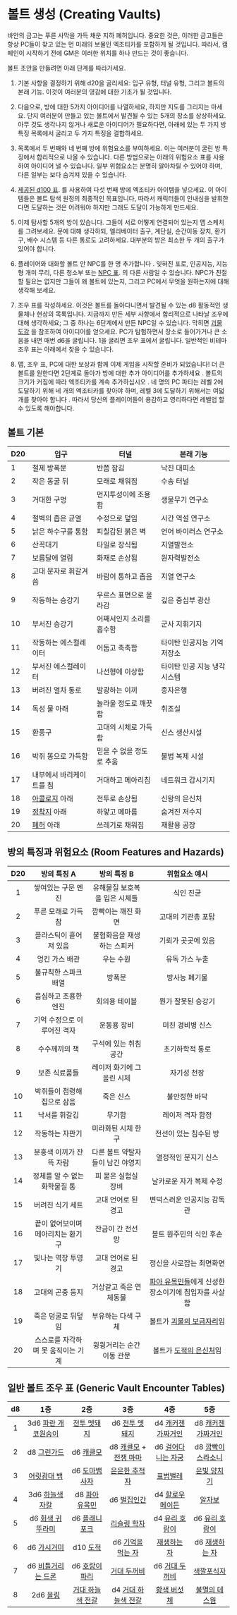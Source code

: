 # 볼트 생성 (Creating Vaults)

바안의 금고는 푸른 사막을 가득 채운 지하 폐허입니다. 중요한 것은, 이러한 금고들은 항상 PC들이 찾고 있는 먼 미래의 보물인 엑조티카를 포함하게 될 것입니다. 따라서, 캠페인이 시작하기 전에 GM은 이러한 위치를 하나 만드는 것이 좋습니다.

볼트 초안을 만들려면 아래 단계를 따라가세요.

1. 기본 사항을 결정하기 위해 d20을 굴리세요: 입구 유형, 터널 유형, 그리고 볼트의 본래 기능. 이것이 여러분의 영감에 대한 기초가 될 것입니다. 

1. 다음으로, 방에 대한 5가지 아이디어를 나열하세요, 하지만 지도를 그리지는 마세요. 단지 여러분이 만들고 있는 볼트에서 발견될 수 있는 5개의 장소를 상상하세요. 아무 것도 생각나지 않거나 새로운 아이디어가 필요하다면, 아래에 있는 두 가지 방 특징 목록에서 굴리고 두 가지 특징을 결합하세요. 

1. 목록에서 두 번째와 네 번째 방에 위험요소를 부여하세요. 이는 여러분이 굴린 방 특징에서 합리적으로 나올 수 있습니다. 다른 방법으로는 아래의 위험요소 표를 사용하여 아이디어 낼 수 있습니다. 일부 위험요소는 분명히 알아차릴 수 있어야 하며, 다른 일부는 보다 숨겨져 있을 수 있습니다.

1. [제공된 d100 표](https://vedminstuden.github.io/vaarn-ko/#/content-generators?id=_100%ea%b0%80%ec%a7%80-%ec%97%91%ec%a1%b0%ed%8b%b0%ec%b9%b4-100-exotica). 를 사용하여 다섯 번째 방에 엑조티카 아이템을 넣으세요. 이 아이템들은 볼트 탐색 원정의 최종적인 목표입니다, 따라서 캐릭터들이 인내심을 발휘한다면 도달하는 것은 어려워야 하지만 그래도 도달이 가능하게 만드세요.

1. 이제 탐사할 5개의 방이 있습니다. 그들이 서로 어떻게 연결되어 있는지 맵 스케치를 그려보세요. 문에 대해 생각하되, 엘리베이터 출구, 계단실, 순간이동 장치, 환기구, 배수 시스템 등 다른 통로도 고려하세요. 대부분의 방은 최소한 두 개의 출구가 있어야 합니다. 

1. 플레이어와 대화할 볼트 안 NPC를 한 명 추가합니다 . 잊혀진 포로, 인공지능, 지능형 개미 무리, 다른 청소부 또는 [NPC 표](https://vedminstuden.github.io/vaarn-ko/#/content-generators?id=npc-%ec%a6%89%ec%84%9d-%ec%83%9d%ec%84%b1%ea%b8%b0-quick-npc-generator). 의 다른 사람일 수 있습니다. NPC가 친절할 필요는 없지만 그들이 왜 볼트에 있는지, 그리고 PC에서 무엇을 원하는지에 대해 생각해 보세요.

1. 조우 표를 작성하세요. 이것은 볼트를 돌아다니면서 발견될 수 있는 d8 활동적인 생물체나 현상의 목록입니다. 지금까지 만든 세부 사항에서 합리적으로 나타날 조우에 대해 생각하세요; 그 중 하나는 6단계에서 만든 NPC일 수 있습니다. 막히면 [괴물 도감]([https://vaarn.github.io/#/bestiary](https://vedminstuden.github.io/vaarn-ko/#/bestiary)) 을 참조하여 아이디어를 얻으세요. PC가 탐험하면서 장소로 들어가거나 큰 소음을 내면 매번 d6을 굴립니다. 1을 굴리면 조우 표에서 굴립니다. 일반적인 비테마 조우 표는 아래에서 찾을 수 있습니다.

1. 맵, 조우 표, PC에 대한 보상과 함께 이제 게임을 시작할 준비가 되었습니다! 더 큰 볼트를 원한다면 2단계로 돌아가 방에 대한 추가 아이디어를 추가하세요 . 볼트의 크기가 커짐에 따라 엑조티카를 계속 추가하십시오 . 네 명의 PC 파티는 레벨 2에 도달하기 위해 네 개의 엑조티카를 찾아야 하며, 레벨 3에 도달하기 위해서는 여덟 개를 찾아야 합니다 . 따라서 당신의 플레이어들이 용감하고 영리하다면 레벨업 할 수 있도록 해야합니다.

## 볼트 기본
| **D20** | **입구** | **터널** | **본래 기능** |
| --- | --- | --- | --- |
| 1 | 철제 방폭문 | 반쯤 잠김 | 낙진 대피소 |
| 2 | 작은 동굴 뒤 | 모래로 채워짐 | 수송 터널 |
| 3 | 거대한 구멍 | 먼지투성이에 조용함 | 생물무기 연구소 |
| 4 | 절벽의 좁은 균열 | 수정으로 덮임 | 시간 역설 연구소 |
| 5 | 낡은 하수구를 통함 | 피칠갑된 붉은 벽 | 언어 바이러스 연구소 |
| 6 | 산꼭대기 | 타일로 장식됨 | 지열발전소 |
| 7 | 보름달에 열림 | 화재로 손상됨 | 원자력발전소 |
| 8 | 고대 문자로 휘갈겨 씀 | 바람이 통하고 좁음 | 지열 연구소 |
| 9 | 작동하는 승강기 | 우르스 표면으로 올라감 | 깊은 중심부 광산 |
| 10 | 부서진 승강기 | 어째서인지 소리를 흡수함 | 군사 지휘기지 |
| 11 | 작동하는 에스컬레이터 | 어둡고 축축함 | 타이탄 인공지능 기억 저장소 |
| 12 | 부서진 에스컬레이터 | 나선형에 이상함 | 타이탄 인공 지능 냉각 시스템 |
| 13 | 버려진 열차 통로 | 발광하는 이끼 | 종자은행 |
| 14 | 독성 물 아래 | 놀라울 정도로 깨끗함 | 취조실 |
| 15 | 환풍구 | 고대의 시체로 가득함 | 신스 생산시설 |
| 16 | 박쥐 똥으로 가득함 | 믿을 수 없을 정도로 추움 | 불법 복제 시설 |
| 17 | 내부에서 바리케이트를 침 | 거대하고 메아리침 | 네트워크 감시기지 |
| 18 | [아콜로지](https://vedminstuden.github.io/vaarn-ko/#/regions/the-interior?id=%ec%95%84%ec%bd%9c%eb%a1%9c%ec%a7%80-arcology) 아래 | 전투로 손상됨 | 신왕의 은신처 |
| 19 | [정착지](https://vedminstuden.github.io/vaarn-ko/#/regions/the-interior?id=%ec%a0%95%ec%b0%a9%ec%a7%80-settlement) 아래 | 하얗고 메마름 | 숨겨진 저수지 |
| 20 | [폐허](https://vedminstuden.github.io/vaarn-ko/#/regions/the-interior?id=%ed%8f%90%ed%97%88-ruin) 아래 | 쓰레기로 채워짐 | 재활용 공장 |

## 방의 특징과 위험요소 (Room Features and Hazards)
| **D20** | **방의 특징 A** | **방의 특징 B** | **위험요소 예시** |
|:---:|:---:|:---:|:---:|
| 1 | 쌓여있는 구문 엔진 | 유해물질 보호복을 입은 시체들 | 식인 진균 |
| 2 | 푸른 모래로 가득 참 | 깜빡이는 깨진 화면 | 고대의 기관총 포탑 |
| 3 | 플라스틱이 흩어져 있음 | 불협화음을 재생하는 스피커 | 기뢰가 곳곳에 있음 |
| 4 | 엉킨 가스 배관 | 우는 수원 | 유독 가스 누출 |
| 5 | 불규칙한 스파크 배열 | 방폭문 | 방사능 폐기물 |
| 6 | 음심하고 조용한 엔진 | 회의용 테이블 | 뭔가 잘못된 승강기 |
| 7 | 기억 수정으로 이루어진 격자 | 운동용 장비 | 미친 경비병 신스 |
| 8 | 수수께끼의 책 | 구석에 있는 취침 공간 | 초기하학적 통로 |
| 9 | 보존 식료품들 | 레이저 화기에 그을린 시체 | 자기성 천장 |
| 10 | 박쥐들이 점령해 집으로 삼음 | 죽은 신스 | 불안정한 바닥 |
| 11 | 낙서를 휘갈김 | 무기함 | 레이저 격자 함정 |
| 12 | 작동하는 자판기 | 미라화된 시체 한 구 | 전선이 있는 침수된 방 |
| 13 | 분홍색 이끼가 잔뜩 자람 | 다른 볼트 약탈자들이 남긴 야영지 | 열정적인 문지기 신스 |
| 14 | 정체를 알 수 없는 화학물질 통 | 피 묻은 실험실 장비 | 날카로운 자가 복제 수정 |
| 15 | 버려진 식기 세트 | 고대 언어로 된 경고 | 변덕스러운 인공지능 감독관 |
| 16 | 끝이 없어보이며 메아리치는 환기구 | 잔금이 간 전선 망 | 볼트 원주민의 식인 후손 |
| 17 | 빛나는 역장 투영기 | 고대 언어로 된 경고 | 정신을 사로잡는 최면화면 |
| 18 | 고대의 곤충 둥지 | 거상같고 죽은 연체동물 | [파아 유목민들](https://vedminstuden.github.io/vaarn-ko/#/regions/the-interior?id=%ed%8c%8c%ec%95%84-%ec%9c%a0%eb%aa%a9%eb%af%bc-%ec%95%bc%ec%98%81%ec%a7%80-faa-nomad-camp)에게 신성한 장소이기에 침입자를 사살함 |
| 19 | 죽은 덩굴로 뒤덮임 | 부유하는 다색 구체 | 볼트가 [괴물의 보금자리](https://vedminstuden.github.io/vaarn-ko/#/regions/the-interior?id=%eb%b3%b4%ea%b8%88%ec%9e%90%eb%a6%ac-lair)임 |
| 20 | 스스로를 자각하며 못 움직이는 기계 | 윙윙거리는 순간이동 관문 | 볼트가 [도적의 은신처]([https://vaarn.github.io/#/regions/the-interior?id=bandit-camp](https://vedminstuden.github.io/vaarn-ko/#/regions/the-interior?id=%eb%8f%84%ec%a0%81-%ec%95%bc%ec%98%81%ec%a7%80-bandit-camp))임 |

## 일반 볼트 조우 표 (Generic Vault Encounter Tables)
| d8 | 1층 | 2층 | 3층 | 4층 | 5층 |
|:---:|:---:|:---:|:---:|:---:|:---:|
| 1 | 3d6 [파란 개코원숭이](https://vedminstuden.github.io/vaarn-ko/#/bestiary?id=%ed%8c%8c%eb%9e%80-%ea%b0%9c%ec%bd%94%ec%9b%90%ec%88%ad%ec%9d%b4-blue-baboon) | [전투 멧돼지](https://vedminstuden.github.io/vaarn-ko/#/bestiary?id=%ec%a0%84%ed%88%ac-%eb%a9%a7%eb%8f%bc%ec%a7%80battle-boar) | d6 [전투 멧돼지](https://vaarn.github.io/#/bestiary?id=battle-boar) | d4 [캐커젠 가짜거인](https://vaarn.github.io/#/bestiary?id=cacogen-psuedo-giant) | d8 [캐커젠 가짜거인](https://vedminstuden.github.io/vaarn-ko/#/bestiary?id=%EC%BA%90%EC%BB%A4%EC%A0%A0-%EA%B0%80%EC%A7%9C%EA%B1%B0%EC%9D%B8-cacogen-pseudo-giant) |
| 2 | d8 [그린가드](https://vaarn.github.io/#/bestiary?id=greenguard) | d6 [캐클모](https://vaarn.github.io/#/bestiary?id=cacklemaw) | d8 [캐클모](https://vaarn.github.io/#/bestiary?id=cacklemaw) + [전쟁 마마](https://vaarn.github.io/#/bestiary?id=cacklemaw-war-mama) | d6 [걸어다니는 자궁](https://vaarn.github.io/#/bestiary?id=walking-womb) | d8 [깜빡이 스라소니](https://vaarn.github.io/#/bestiary?id=lambent-lynx) |
| 3 | [어릿광대 뱀](https://vaarn.github.io/#/bestiary?id=harlequin-serpent) | d6 [도마뱀 사자](https://vaarn.github.io/#/bestiary?id=lizard-lion) | [은은한 추적자](https://vaarn.github.io/#/bestiary?id=subtle-stalker) | [표범벌레](https://vaarn.github.io/#/bestiary?id=leopard-worm) | [은빛 양치기](https://vaarn.github.io/#/bestiary?id=argent-shepherd) |
| 4 | 3d6 [하늘색 자칼](https://vaarn.github.io/#/bestiary?id=memory-eater) | d8 [파아 유목민](https://vaarn.github.io/#/bestiary?id=faa-nomad)  | d6 [벌집인간](https://vaarn.github.io/#/bestiary?id=hiveyman) | d4 [할로우 메이든](https://vaarn.github.io/#/bestiary?id=hollow-maiden) | [알자보](https://vaarn.github.io/#/bestiary?id=alzabo) |
| 5 | d6 [회색 귀뚜라미](https://vaarn.github.io/#/bestiary?id=grey-cricket) | d6 [플래니포크](https://vaarn.github.io/#/bestiary?id=planeyfolk) | [리슬링 학자](https://vaarn.github.io/#/bestiary?id=lithling-scholar) | d4 [유리 호랑이](https://vaarn.github.io/#/bestiary?id=glass-tiger) | d6 [유리 호랑이](https://vaarn.github.io/#/bestiary?id=glass-tiger)|
| 6 | d6 [가시거미](https://vaarn.github.io/#/bestiary?id=quill-spider) | d10 [도적](https://vaarn.github.io/#/bestiary?id=bandit) | d6 [기억을 먹는 자](https://vaarn.github.io/#/bestiary?id=memory-eater) | [재생하는 자](https://vaarn.github.io/#/bestiary?id=regenerator) | d6 [재생하는 자](https://vaarn.github.io/#/bestiary?id=regenerator) |
| 7 | d6 [비틀거리는 드론](https://vaarn.github.io/#/bestiary?id=stumbling-drone) | d6 [호랑이 파리](https://vaarn.github.io/#/bestiary?id=tiger-fly) | [거대 두꺼비](https://vaarn.github.io/#/bestiary?id=behemoth-toad) | d6 [거대 두꺼비](https://vaarn.github.io/#/bestiary?id=behemoth-toad) | [색깔포식자](https://vaarn.github.io/#/bestiary?id=chromavore) |
| 8 | 2d6 [율링](https://vaarn.github.io/#/bestiary?id=yurling) | [거대 하늘색 전갈](https://vaarn.github.io/#/bestiary?id=giant-azure-scorpion) | d4 [거대 하늘색 전갈](https://vaarn.github.io/#/bestiary?id=giant-azure-scorpion) | [황색 버섯체](https://vaarn.github.io/#/bestiary?id=xanthous-mycomorph) | [불멸의 데스웜](https://vaarn.github.io/#/bestiary?id=amaranthine-death-worm) |
